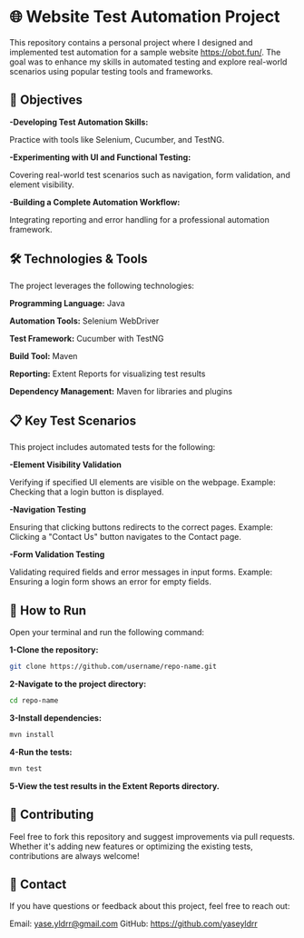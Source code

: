 # **🌐 Website Test Automation Project**

This repository contains a personal project where I designed and implemented test automation for a sample website https://obot.fun/.
The goal was to enhance my skills in automated testing and explore real-world scenarios using popular testing tools and frameworks.

## **🎯 Objectives**


**-Developing Test Automation Skills:**

Practice with tools like Selenium, Cucumber, and TestNG.

**-Experimenting with UI and Functional Testing:**

Covering real-world test scenarios such as navigation, form validation, and element visibility.

**-Building a Complete Automation Workflow:**

Integrating reporting and error handling for a professional automation framework.


## **🛠️ Technologies & Tools**

The project leverages the following technologies:

**Programming Language:**  Java

**Automation Tools:**  Selenium WebDriver

**Test Framework:**  Cucumber with TestNG

**Build Tool:**  Maven

**Reporting:**  Extent Reports for visualizing test results

**Dependency Management:**  Maven for libraries and plugins

## **📋 Key Test Scenarios**

This project includes automated tests for the following:

**-Element Visibility Validation**

Verifying if specified UI elements are visible on the webpage.
Example: Checking that a login button is displayed.

**-Navigation Testing**

Ensuring that clicking buttons redirects to the correct pages.
Example: Clicking a "Contact Us" button navigates to the Contact page.

**-Form Validation Testing**

Validating required fields and error messages in input forms.
Example: Ensuring a login form shows an error for empty fields.

## **🚀 How to Run**

Open your terminal and run the following command:

**1-Clone the repository:**

```bash
git clone https://github.com/username/repo-name.git
```

**2-Navigate to the project directory:**

```bash
cd repo-name
```

**3-Install dependencies:**

```bash
mvn install
```

**4-Run the tests:**

```bash
mvn test
```

**5-View the test results in the Extent Reports directory.**


## **🤝 Contributing**

Feel free to fork this repository and suggest improvements via pull requests. Whether it's adding new features or optimizing the existing tests, contributions are always welcome!


## **📧 Contact**

If you have questions or feedback about this project, feel free to reach out:

Email: yase.yldrr@gmail.com
GitHub: https://github.com/yaseyldrr

